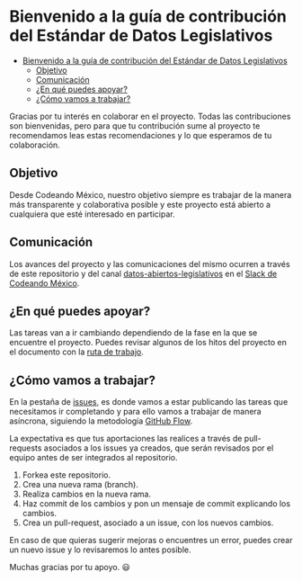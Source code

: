 # Bienvenido a la guía de contribución del Estándar de Datos Legislativos

- [Bienvenido a la guía de contribución del Estándar de Datos Legislativos](#bienvenido-a-la-guía-de-contribución-del-estándar-de-datos-legislativos)
  - [Objetivo](#objetivo)
  - [Comunicación](#comunicación)
  - [¿En qué puedes apoyar?](#en-qué-puedes-apoyar)
  - [¿Cómo vamos a trabajar?](#cómo-vamos-a-trabajar)

Gracias por tu interés en colaborar en el proyecto. Todas las contribuciones son
bienvenidas, pero para que tu contribución sume al proyecto te recomendamos leas
estas recomendaciones y lo que esperamos de tu colaboración.

## Objetivo

Desde Codeando México, nuestro objetivo siempre es trabajar de la manera más
transparente y colaborativa posible y este proyecto está abierto a cualquiera
que esté interesado en participar.

## Comunicación

Los avances del proyecto y las comunicaciones del mismo ocurren a través de este
repositorio y del canal
[datos-abiertos-legislativos](https://codeandomexico.slack.com/archives/CLSRKEBQW)
en el [Slack de Codeando México](http://slack.codeandomexico.org/).

## ¿En qué puedes apoyar?

Las tareas van a ir cambiando dependiendo de la fase en la que se
encuentre el proyecto. Puedes revisar algunos de los hitos del proyecto en el
documento con la [ruta de trabajo](ROADMAP.md).

## ¿Cómo vamos a trabajar?

En la pestaña de [issues](https://github.com/CodeandoMexico/estandar-datos-legislativos/issues),
es donde vamos a estar publicando las tareas que necesitamos ir completando y para ello vamos a trabajar de manera asíncrona, siguiendo la metodología [GitHub Flow](https://docs.github.com/es/get-started/quickstart/github-flow).

La expectativa es que tus aportaciones las realices a través de pull-requests asociados a los issues ya creados, que serán revisados por el equipo antes de ser integrados al repositorio.

1. Forkea este repositorio.
2. Crea una nueva rama (branch).
3. Realiza cambios en la nueva rama.
4. Haz commit de los cambios y pon un mensaje de commit explicando los cambios.
5. Crea un pull-request, asociado a un issue, con los nuevos cambios.

En caso de que quieras sugerir mejoras o encuentres un error, puedes crear un nuevo issue y lo revisaremos lo antes posible.

Muchas gracias por tu apoyo. :smiley:
